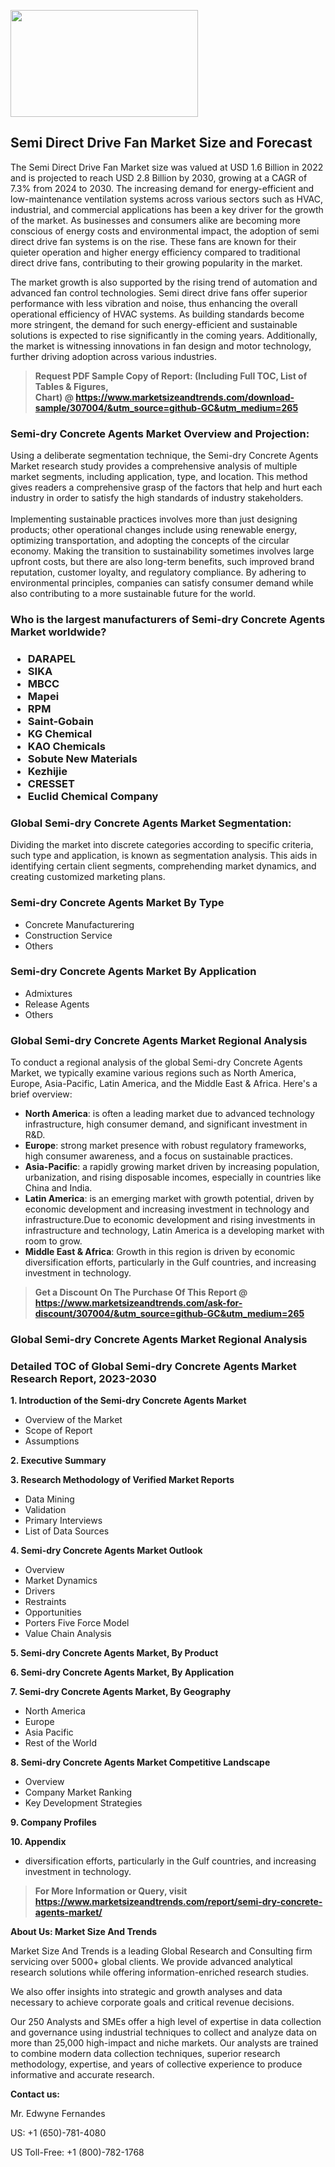 <p><img class="alignnone size-medium wp-image-20088" src="https://ffe5etoiles.com/wp-content/uploads/2024/12/MST1-300x171.png" alt="" width="300" height="171" /></p><h2>Semi Direct Drive Fan Market Size and Forecast</h2><p>The Semi Direct Drive Fan Market size was valued at USD 1.6 Billion in 2022 and is projected to reach USD 2.8 Billion by 2030, growing at a CAGR of 7.3% from 2024 to 2030. The increasing demand for energy-efficient and low-maintenance ventilation systems across various sectors such as HVAC, industrial, and commercial applications has been a key driver for the growth of the market. As businesses and consumers alike are becoming more conscious of energy costs and environmental impact, the adoption of semi direct drive fan systems is on the rise. These fans are known for their quieter operation and higher energy efficiency compared to traditional direct drive fans, contributing to their growing popularity in the market. </p><p>The market growth is also supported by the rising trend of automation and advanced fan control technologies. Semi direct drive fans offer superior performance with less vibration and noise, thus enhancing the overall operational efficiency of HVAC systems. As building standards become more stringent, the demand for such energy-efficient and sustainable solutions is expected to rise significantly in the coming years. Additionally, the market is witnessing innovations in fan design and motor technology, further driving adoption across various industries.</p></p><blockquote id="" class=""><strong>Request PDF Sample Copy of Report: (Including Full TOC, List of Tables &amp; Figures, Chart)&nbsp;@&nbsp;<strong><a href="https://www.marketsizeandtrends.com/download-sample/307004/&utm_source=github-GC&utm_medium=265" target="_blank">https://www.marketsizeandtrends.com/download-sample/307004/&utm_source=github-GC&utm_medium=265</a></strong></strong></blockquote><h3 id="" class="">Semi-dry Concrete Agents Market&nbsp;Overview and Projection:</h3><p id="" class="">Using a deliberate segmentation technique, the Semi-dry Concrete Agents Market research study provides a comprehensive analysis of multiple market segments, including application, type, and location. This method gives readers a comprehensive grasp of the factors that help and hurt each industry in order to satisfy the high standards of industry stakeholders. <br /> <br />Implementing sustainable practices involves more than just designing products; other operational changes include using renewable energy, optimizing transportation, and adopting the concepts of the circular economy. Making the transition to sustainability sometimes involves large upfront costs, but there are also long-term benefits, such improved brand reputation, customer loyalty, and regulatory compliance. By adhering to environmental principles, companies can satisfy consumer demand while also contributing to a more sustainable future for the world.</p><h3 id="" class="">Who is the largest manufacturers of&nbsp;Semi-dry Concrete Agents Market worldwide?</h3><h3 class=""><p><ul><li>DARAPEL </li><li> SIKA </li><li> MBCC </li><li> Mapei </li><li> RPM </li><li> Saint-Gobain </li><li> KG Chemical </li><li> KAO Chemicals </li><li> Sobute New Materials </li><li> Kezhijie </li><li> CRESSET </li><li> Euclid Chemical Company</li></ul></p></h3><h3 id="" class="">Global&nbsp;Semi-dry Concrete Agents Market Segmentation:</h3><p id="" class="">Dividing the market into discrete categories according to specific criteria, such type and application, is known as segmentation analysis. This aids in identifying certain client segments, comprehending market dynamics, and creating customized marketing plans.</p><h3 id="" class="">Semi-dry Concrete Agents Market&nbsp;By Type</h3><p><p><ul><li>Concrete Manufacturering</li><li> Construction Service</li><li> Others</p></li></ul></p></p><h3 id="" class="">Semi-dry Concrete Agents Market&nbsp;By Application</h3><p class=""><p><ul><li>Admixtures</li><li> Release Agents</li><li> Others</li></ul></p></p><h3 id="" class="">Global Semi-dry Concrete Agents Market Regional Analysis</h3><p id="" class="">To conduct a regional analysis of the global Semi-dry Concrete Agents Market, we typically examine various regions such as North America, Europe, Asia-Pacific, Latin America, and the Middle East &amp; Africa. Here's a brief overview:</p><ul><li><strong>North America</strong>: is often a leading market due to advanced technology infrastructure, high consumer demand, and significant investment in R&amp;D.</li><li><strong>Europe</strong>: strong market presence with robust regulatory frameworks, high consumer awareness, and a focus on sustainable practices.</li><li><strong>Asia-Pacific</strong>: a rapidly growing market driven by increasing population, urbanization, and rising disposable incomes, especially in countries like China and India.</li><li><strong>Latin America</strong>: is an emerging market with growth potential, driven by economic development and increasing investment in technology and infrastructure.Due to economic development and rising investments in infrastructure and technology, Latin America is a developing market with room to grow.</li><li><strong>Middle East &amp; Africa</strong>: Growth in this region is driven by economic diversification efforts, particularly in the Gulf countries, and increasing investment in technology.</li></ul><blockquote id="" class=""><strong>Get a Discount On The Purchase Of This Report @ <strong><a href="https://www.marketsizeandtrends.com/ask-for-discount/307004/&utm_source=github-GC&utm_medium=265" target="_blank">https://www.marketsizeandtrends.com/ask-for-discount/307004/&utm_source=github-GC&utm_medium=265</a></strong></strong></blockquote><h3 id="" class="">Global Semi-dry Concrete Agents Market Regional Analysis</h3><h3 id="" class="">Detailed TOC of Global Semi-dry Concrete Agents Market Research Report, 2023-2030</h3><p id="" class=""><strong>1. Introduction of the Semi-dry Concrete Agents Market</strong></p><ul><li>Overview of the Market</li><li>Scope of Report</li><li>Assumptions</li></ul><p id="" class=""><strong>2. Executive Summary</strong></p><p id="" class=""><strong>3. Research Methodology of Verified Market Reports</strong></p><ul><li>Data Mining</li><li>Validation</li><li>Primary Interviews</li><li>List of Data Sources</li></ul><p id="" class=""><strong>4. Semi-dry Concrete Agents Market Outlook</strong></p><ul><li>Overview</li><li>Market Dynamics</li><li>Drivers</li><li>Restraints</li><li>Opportunities</li><li>Porters Five Force Model</li><li>Value Chain Analysis</li></ul><p id="" class=""><strong>5. Semi-dry Concrete Agents Market, By Product</strong></p><p id="" class=""><strong>6. Semi-dry Concrete Agents Market, By Application</strong></p><p id="" class=""><strong>7. Semi-dry Concrete Agents Market, By Geography</strong></p><ul><li>North America</li><li>Europe</li><li>Asia Pacific</li><li>Rest of the World</li></ul><p id="" class=""><strong>8. Semi-dry Concrete Agents Market Competitive Landscape</strong></p><ul><li>Overview</li><li>Company Market Ranking</li><li>Key Development Strategies</li></ul><p id="" class=""><strong>9. Company Profiles</strong></p><p id="" class=""><strong>10. Appendix</strong></p><ul><li>diversification efforts, particularly in the Gulf countries, and increasing investment in technology.</li></ul><blockquote id="" class=""><strong>For More Information or Query, visit <strong><strong><a href="https://www.marketsizeandtrends.com/report/semi-dry-concrete-agents-market/" target="_blank">https://www.marketsizeandtrends.com/report/semi-dry-concrete-agents-market/</a></strong></strong></strong></blockquote><p id="" class=""><strong>About Us: Market Size And Trends</strong></p><p id="" class="">Market Size And Trends is a leading Global Research and Consulting firm servicing over 5000+ global clients. We provide advanced analytical research solutions while offering information-enriched research studies.</p><p id="" class="">We also offer insights into strategic and growth analyses and data necessary to achieve corporate goals and critical revenue decisions.</p><p id="" class="">Our 250 Analysts and SMEs offer a high level of expertise in data collection and governance using industrial techniques to collect and analyze data on more than 25,000 high-impact and niche markets. Our analysts are trained to combine modern data collection techniques, superior research methodology, expertise, and years of collective experience to produce informative and accurate research.</p><p id="" class=""><strong>Contact us:</strong></p><p id="" class="">Mr. Edwyne Fernandes</p><p id="" class="">US: +1 (650)-781-4080</p><p id="" class="">US Toll-Free: +1 (800)-782-1768</p>
